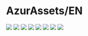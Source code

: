 # AzurAssets/EN
![](https://img.shields.io/badge/EN-7.1.502-blue?style=flat-square)
![](https://img.shields.io/badge/CV-474-blue?style=flat-square)
![](https://img.shields.io/badge/L2D-523-blue?style=flat-square)
![](https://img.shields.io/badge/PIC-15-blue?style=flat-square)
![](https://img.shields.io/badge/BGM-13-blue?style=flat-square)
![](https://img.shields.io/badge/CIPHER-24-blue?style=flat-square)
![](https://img.shields.io/badge/MANGA-31-blue?style=flat-square)
![](https://img.shields.io/badge/PAINTING-92-blue?style=flat-square)